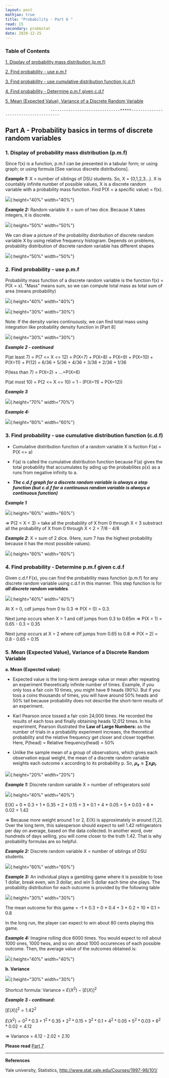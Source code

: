 ```yaml
---
layout: post
mathjax: true
title: "Probability - Part 6 "
read: 15
secondary: prob&stat
date: 2020-12-25
---
```

### Table of Contents
[1. Display of probability mass distribution (p.m.f)](#displaypmf)

[2. Find probability - use p.m.f](#findprobusepmf)
  
[3. Find probability - use cumulative distribution function (c.d.f)](#findprobusecumulative)
  
[4. Find probability - Determine p.m.f given c.d.f](#findprobusepmf2)

[5. Mean (Expected Value), Variance of a Discrete Random Variable](#meanvariance)


                        -------------------------------*****--------------------------------------

## Part A - Probability basics in terms of discrete random variables

### 1. Display of probability mass distribution (p.m.f) <a class="anchor" id="displaypmf"></a>

Since f(x) is a function, p.m.f can be presented in a tabular form; or using graph; or using formula [See various discrete distributions].

***Example 1:*** X = number of siblings of DSU students. So, X = {0,1,2,3...}. X is countably infinite number of possible values, X is a discrete random variable with a probability mass function. Find P(X = a specific value) = f(x). 

![](/sources/prob5-1b.png){:height="40%" width="40%"}

***Example 2:*** Random variable X = sum of two dice. Because X takes integers, it is discrete.

![](/sources/prob5-1.png){:height="50%" width="50%"}

We can draw a picture of the probability distribution of discrete random variable X by using relative frequency histogram. Depends on problems, probability distribution of discrete random variable has different shapes

![](/sources/prob5-3.png){:height="50%" width="50%"}

### 2. Find probability - use p.m.f <a class="anchor" id="findprobusepmf"></a>

Probability mass function of a discrete random variable is the function f(x) = P(X = x). "Mass" means sum, so we can compute total mass as total sum of area (means probability)

![](/sources/prob6-2c.png){:height="40%" width="40%"}

![](/sources/prob6-3c.png){:height="30%" width="30%"}

Note: If the density varies continuously, we can find total mass using integration like probability density function in [Part 8] 

![](/sources/prob6-4c.png){:height="30%" width="30%"}

***Example 2 - continued***

P(at least 7) = P(7 <= X <= 12) = P(X=7) + P(X=8) + P(X=9) + P(X=10) + P(X=11) + P(12) = 6/36 + 5/36 + 4/36 + 3/36 + 2/36 + 1/36

P(less than 7) = P(X=2) + ...+P(X=6)

P(at most 10) = P(2 <= X <= 10) = 1 - (P(X=11) + P(X=12))

***Example 3***

![](/sources/prob5-2b.png){:height="70%" width="70%"}

***Example 4:***

![](/sources/prob5-3b.png){:height="60%" width="60%"}

### 3. Find probability - use cumulative distribution function (c.d.f) <a class="anchor" id="findprobusecumulative"></a>

+ Cumulative distribution function of a random variable X is fuction F(a) = P(X <= a)

+ F(a) is called the cumulative distribution function because F(a) gives the total probability that accumulates by ading up the probabilites p(x) as a runs from negative infinity to a. 

+ ***The c.d.f graph for a discrete random variable is always a step function (but c.d.f for a continuous random variable is always a continuous function)***

***Example 1***

![](/sources/prob6-5c.png){:height="60%" width="60%"}

=> P(2 < X < 3) = take all the probability of X from 0 through X < 3 substract all the probability of X from 0 through X < 2 = 7/8 - 4/8

***Example 2***: X = sum of 2 dice. (Here, sum 7 has the highest probability because it has the most possible values). 

![](/sources/prob6-6c.png){:height="60%" width="60%"}

### 4. Find probability - Determine p.m.f given c.d.f <a class="anchor" id="findprobusepmf2"></a>

Given c.d.f F(x), you can find the probability mass function (p.m.f) for any discrete random variable using c.d.f in this manner. This step function is for ***all discrete random variables***. 

![](/sources/prob5-7.png){:height="40%" width="40%"}

At X = 0, cdf jumps from 0 to 0.3 => P(X = 0) = 0.3. 

Next jump occurs when X = 1 and cdf jumps from 0.3 to 0.65m => P(X = 1) = 0.65 - 0.3 = 0.35

Next jump occurs at X = 2 where cdf jumps from 0.65 to 0.8 => P(X = 2) = 0.8 - 0.65 = 0.15

### 5. Mean (Expected Value), Variance of a Discrete Random Variable <a class="anchor" id="meanvariance"></a>

**a. Mean (Expected value)**: 

+ Expected value is the long-term average value or mean after repeating an experiment theoretically infinite number of times. Example, if you only toss a fair coin 10 times, you might have 9 heads (90%). But if you toss a coins thousands of times, you will have around 50% heads and 50% tail because probability does not describe the short-term results of an experiment.
  
+  Karl Pearson once tossed a fair coin 24,000 times. He recorded the results of each toss and finally obtaining heads 12,012 times. In his experiment, Pearson illustrated the **Law of Large Numbers:** as the number of trials in a probability experiment increaes, the theoretical probability and the relative frequency get closer and closer together. Here, P(head) = Relative frequency(head) = 50%

+ Unlike the sample mean of a group of observations, which gives each observation equal weight, the mean of a discrete random variable weights each outcome x according to its probability p. So, **$\mu_x = \sum{x_i}{p_i}$**. 

![](/sources/prob6-5b.png){:height="20%" width="20%"}

***Example 1:*** Discrete random variable X = number of refrigerators sold

![](/sources/prob5-8.png){:height="40%" width="40%"}

E(X) = 0 * 0.3 + 1 * 0.35 + 2 * 0.15 + 3 * 0.1 + 4 * 0.05 + 5 * 0.03 + 6 * 0.02 = 1.42

=> Because more weight around 1 or 2, E(X) is approximately in around [1,2]. Over the long term, this salesperson should expect to sell 1.42 refrigerators per day on average, based on the data collected. In another word, over hundreds of days selling, you will come closer to the truth 1.42. That is why probability formulas are so helpful. 

***Example 2:*** Discrete random variable X = number of siblings of DSU students.

![](/sources/prob5-4b.png){:height="60%" width="60%"}

***Example 3:*** An individual plays a gambling game where it is possible to lose 1 dollar, break even, win 3 dollar, and win 5 dollar each time she plays. The probability distribution for each outcome is provided by the following table

![](/sources/prob5-6b.png){:height="30%" width="30%"}

The mean outcome for this game = -1 * 0.3 + 0 * 0.4 + 3 * 0.2 + 10 * 0.1 = 0.8

In the long run, the player can expect to win about 80 cents playing this game.

***Example 4:*** Imagine rolling dice 6000 times. You would expect to roll about 1000 ones, 1000 twos, and so on: about 1000 occurences of each possible outcome. Then, the average value of the outcomes obtained is:

![](/sources/prob6-1c.png){:height="40%" width="40%"}

**b. Variance**

![](/sources/prob5-9.png){:height="30%" width="30%"}

Shortcut formula: Variance = $E(X^2) - [E(X)]^2$

***Example 3 - continued:***

$[E(X)]^2 = 1.42^2$

$E(X^2) = 0^2 * 0.3 + 1^2 * 0.35 + 2^2 * 0.15 + 3^2 * 0.1 + 4^2 * 0.05 + 5^2 * 0.03 + 6^2 * 0.02 = 4.12$ 

=> Variance = 4.12 - 2.02 = 2.10

**Please read** [Part 7](https://lytranp.github.io/notes/prob7)

---------------------
**References**

Yale university, Statistics, http://www.stat.yale.edu/Courses/1997-98/101/